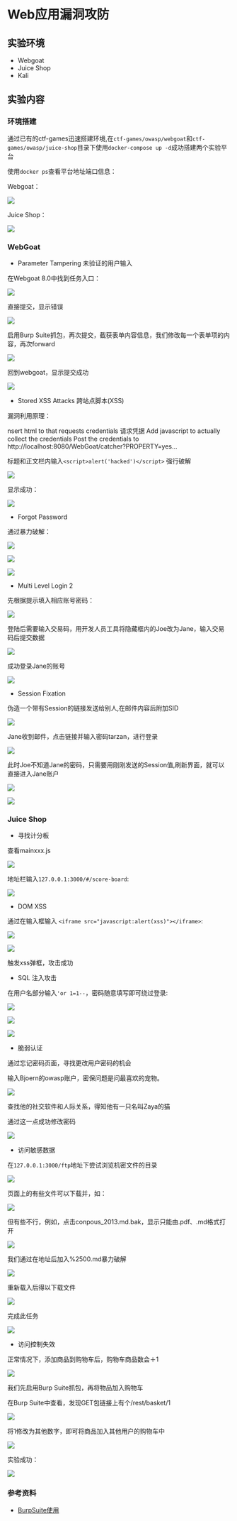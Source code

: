 # Web应用漏洞攻防

## 实验环境

- Webgoat
- Juice Shop
- Kali

## 实验内容

### 环境搭建

通过已有的ctf-games迅速搭建环境,在`ctf-games/owasp/webgoat`和`ctf-games/owasp/juice-shop`目录下使用`docker-compose up -d`成功搭建两个实验平台

使用`docker ps`查看平台地址端口信息：

Webgoat：

![](img/QQ截图20211215143220.png)

Juice Shop：

![](img/QQ截图20211218195606.png)

### WebGoat

- Parameter Tampering 未验证的用户输⼊ 

在Webgoat 8.0中找到任务入口：

![](img/QQ截图20211218173912.png)

直接提交，显示错误

![](img/QQ截图20211218173937.png)

启用Burp Suite抓包，再次提交，截获表单内容信息，我们修改每一个表单项的内容，再次forward

![](img/QQ截图20211218174812.png)

回到webgoat，显示提交成功

![](img/QQ截图20211218174902.png)

- Stored XSS Attacks 跨站点脚本(XSS) 

漏洞利用原理：

nsert html to that requests credentials 请求凭据 Add javascript to actually collect the credentials Post the credentials to http://localhost:8080/WebGoat/catcher?PROPERTY=yes...

标题和正文栏内输入`<script>alert('hacked')</script>` 强行破解

![](img/QQ截图20211218175922.png)

显示成功：

![](img/QQ截图20211218175900.png)

- Forgot Password

通过暴力破解：

![](img/QQ截图20211218180346.png)

![](img/QQ截图20211218180400.png)

![](img/QQ截图20211218180410.png)

- Multi Level Login 2

先根据提示填入相应账号密码：

![](img/QQ截图20211218180509.png)

登陆后需要输入交易码，用开发人员工具将隐藏框内的Joe改为Jane，输入交易码后提交数据

![](img/QQ截图20211218201324.png)

成功登录Jane的账号

![](img/QQ截图20211218201337.png)

- Session Fixation

伪造一个带有Session的链接发送给别人,在邮件内容后附加SID

![](img/QQ截图20211218181344.png)

Jane收到邮件，点击链接并输入密码tarzan，进行登录

![](img/QQ截图20211218181444.png)

此时Joe不知道Jane的密码，只需要用刚刚发送的Session值,刷新界面，就可以直接进入Jane账户

![](img/QQ截图20211218181535.png)

![](img/QQ截图20211218181928.png)

### Juice Shop

- 寻找计分板

查看mainxxx.js

![](img/QQ截图20211218201914.png)

地址栏输入`127.0.0.1:3000/#/score-board`:

![](img/QQ截图20211218185829.png)

- DOM XSS

通过在输入框输入 `<iframe src="javascript:alert(xss)"></iframe>`:

![](img/QQ截图20211218185644.png)

![](img/QQ截图20211218191742.png)

触发xss弹框，攻击成功

- SQL 注入攻击

在用户名部分输入`'or 1=1--`，密码随意填写即可绕过登录:

![](img/QQ截图20211218185956.png)

![](img/QQ截图20211218185922.png)

![](img/QQ截图20211218190052.png)

- 脆弱认证

通过忘记密码页面，寻找更改用户密码的机会

输入Bjoern的owasp账户，密保问题是问最喜欢的宠物。

![](img/QQ截图20211218190343.png)

查找他的社交软件和人际关系，得知他有一只名叫Zaya的猫

通过这一点成功修改密码

![](img/QQ截图20211218190318.png)

- 访问敏感数据

在`127.0.0.1:3000/ftp`地址下尝试浏览机密文件的目录

![](img/QQ截图20211218190539.png)

页面上的有些文件可以下载并，如：

![](img/QQ截图20211218190605.png)

但有些不行，例如，点击conpous_2013.md.bak，显示只能由.pdf、.md格式打开

![](img/QQ截图20211218190644.png)

我们通过在地址后加入%2500.md暴力破解

![](img/QQ截图20211218190803.png)

重新载入后得以下载文件

![](img/QQ截图20211218190830.png)

完成此任务

![](img/QQ截图20211218190932.png)

- 访问控制失效

正常情况下，添加商品到购物车后，购物车商品数会＋1

![](img/QQ截图20211218191635.png)

我们先启用Burp Suite抓包，再将物品加入购物车

在Burp Suite中查看，发现GET包链接上有个/rest/basket/1

![](img/QQ截图20211218191711.png)

将1修改为其他数字，即可将商品加入其他用户的购物车中

![](img/QQ截图20211218191822.png)

实验成功：

![](img/QQ截图20211218191858.png)

### 参考资料

- [BurpSuite使用](https://blog.csdn.net/weixin_38079422/article/details/80729158)